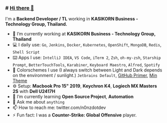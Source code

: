 ### # [Hi there 👋](https://n0nz.github.io)

I'm a **Backend Developer / TL** working in **KASIKORN Business - Technology Group, Thailand.**

- 🔭 I’m currently working at **KASIKORN Business - Technology Group, Thailand**
- 💻 I daily use: `Go`, `Jenkins`, `Docker`, `Kubernetes`, `OpenShift`, `MongoDB`, `Redis`, `Shell Script`
- ⌨️ Apps I use: `IntelliJ IDEA`, `VS Code`, `iTerm 2`, `Zsh`, `oh-my-zsh`, `Starship Prompt`, `BetterTouchTools`, `Karabiner`, `Keyboard Maestro`, `Alfred`, `Spotify`
- 🚀 Colorschemes I use (I always switch between Light and Dark depends on the environment / sunlight.) `Jetbrains Default`, [GitHub Primer](https://github.com/primer/github-vscode-theme), [Min Theme](https://github.com/misolori/min-theme)
- ⚙️ Setup: **Macbook Pro 15" 2019**, **Keychron K4**, **Logiech MX Masters 2S** with **Dell U2417H**
- 🌱 I’m currently learning **Open Source Project**, **Automation**
- 💬 Ask me about `anything`
- 📫 How to reach me: twitter.com/n0nzdotdev
- ⚡ Fun fact: I was a **Counter-Strike: Global Offensive** player.
